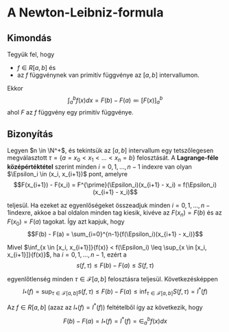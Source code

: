 # A Newton-Leibniz-formula

## Kimondás
Tegyük fel, hogy
- $f \in R[a,b]$ és
- az $f$ függvénynek van primitív függvénye az $[a,b]$ intervallumon.

Ekkor
$$\int_a^b{f(x)dx} = F(b) - F(a) \eqqcolon \left[F(x)\right]_a^b$$
ahol $F$ az $f$ függvény egy primitív függvénye.

## Bizonyítás
Legyen $n \in \N^+$, és tekintsük az $[a,b]$ intervallum egy tetszőlegesen megválasztott $\tau = \{a = x_0 < x_1 < \dots < x_n = b\}$ felosztását. A **Lagrange-féle középértéktétel** szerint minden $i = 0,1, \dots, n-1$ indexre van olyan $\Epsilon_i \in (x_i, x_{i+1})$ pont, amelyre
$$F(x_{i+1}) - F(x_i) = F^{\prime}(\Epsilon_i)(x_{i+1} - x_i) = f(\Epsilon_i)(x_{i+1} - x_i)$$

teljesül. Ha ezeket az egyenlőségeket összeadjuk minden $i = 0,1,\dots,n-1$indexre, akkoe a bal oldalon minden tag kiesik, kivéve az $F(x_n) = F(b)$ és az $F(x_0) = F(a)$ tagokat. Így azt kapjuk, hogy
$$F(b) - F(a) = \sum_{i=0}^{n-1}{f(\Epsilon_i)(x_{i+1} - x_i)}$$

Mivel $\inf_{x \in [x_i, x_{i+1}]}{f(x)} < f(\Epsilon_i) \leq \sup_{x \in [x_i, x_{i+1}]}{f(x)}$, ha $i = 0,1,\dots,n-1$, ezért a
$$s(f, \tau) \leq F(b) - F(a) \leq S(f, \tau)$$

egyenlőtlenség minden $\tau \in \mathcal{F}[a,b]$ felosztásra teljesül. Következésképpen
$$I_*(f) = \sup_{\tau \in \mathcal{F}[a,b]}{s(f, \tau)} \leq F(b) - F(a) \leq \inf_{\tau \in \mathcal{F}[a,b]}{S(f, \tau)} = I^*(f)$$

Az $f \in R[a,b]$ (azaz az $I_*(f) = I^*(f)$) feltételből így az következik, hogy
$$F(b)-F(a) = I_*(f) = I^*(f) = \in_a^b{f(x)dx}$$
